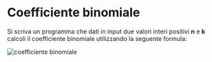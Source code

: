 # Coefficiente binomiale

Si scriva un programma che dati in input due valori interi positivi **n** e **k** calcoli il coefficiente binomiale utilizzando la seguente formula:

![coefficiente binomiale](https://wikimedia.org/api/rest_v1/media/math/render/svg/49792e860c9db7bde7e7366399bd90b28896abd3)
